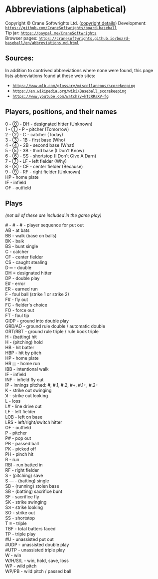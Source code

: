 # Abbreviations (alphabetical)

Copyright © Crane Softwrights Ltd.  ([copyright details](../COPYRIGHT.md)) 
Development: [`https://github.com/CraneSoftwrights/board-baseball`](https://github.com/CraneSoftwrights/board-baseball)  
Tip jar: [`https://paypal.me/CraneSoftwrights`](https://paypal.me/CraneSoftwrights)  
Browser pages: [`https://cranesoftwrights.github.io/board-baseball/en/abbreviations.md.html`](https://cranesoftwrights.github.io/board-baseball/en/abbreviations.md.html)  

## Sources:

In addition to contrived abbreviations where none were found, this page lists abbreviations found at these web sites:

- [`https://www.mlb.com/glossary/miscellaneous/scorekeeping`](https://www.mlb.com/glossary/miscellaneous/scorekeeping)
- [`https://en.wikipedia.org/wiki/Baseball_scorekeeping`](https://en.wikipedia.org/wiki/Baseball_scorekeeping)
- [`https://www.youtube.com/watch?v=kTcRRaXV-fg`](https://www.youtube.com/watch?v=kTcRRaXV-fg)

## Players, positions, and their names

0 - ⓪ - DH - designated hitter (Unknown)  
1 - ① - P - pitcher (Tomorrow)  
2 - ② - C - catcher (Today)  
3 - ③ - 1B - first base (Who)  
4 - ④ - 2B - second base (What)  
5 - ⑤ - 3B - third base (I Don't Know)  
6 - ⑥ - SS - shortstop  (I Don't Give A Darn)  
7 - ⑦ - LF - left fielder (Why)  
8 - ⑧ - CF - center fielder (Because)  
9 - ⑨ - RF - right fielder (Unknown)  
HP -  home plate  
IF - infield  
OF - outfield  

## Plays

*(not all of these are included in the game play)*

​# - # - # - player sequence for put out  
AB - at bats  
BB - walk (base on balls)  
BK - balk  
BS - bunt single  
C - catcher  
CF - center fielder  
CS - caught stealing  
D ═ - double  
DH = designated hitter  
DP - double play  
E# - error  
ER - earned run  
F - foul ball (strike 1 or strike 2)  
F# - fly out  
FC - fielder's choice  
FO - force out  
FT - foul tip  
GIDP - ground into double play  
GRD/AD - ground rule double / automatic double  
GRT/RBT - ground rule triple / rule book triple  
H - (batting) hit  
H - (pitching) hold  
HB - hit batter  
HBP - hit by pitch  
HP - home plate  
HR 𝄙 - home run  
IBB - intentional walk  
IF - infield  
INF - infield fly out  
IP - innings pitched: #, #.1, #.2, #+, #.1+, #.2+  
K - strike out swinging  
ꓘ - strike out looking  
L - loss  
L# - line drive out  
LF - left fielder  
LOB - left on base  
LRS - left/right/switch hitter  
OF - outfield  
P - pitcher  
P# - pop out  
PB - passed ball  
PK - picked off  
PH - pinch hit  
R - run  
RBI - run batted in  
RF - right fielder  
S - (pitching) save  
S ― - (batting) single  
SB - (running) stolen base  
SB - (batting) sacrifice bunt  
SF - sacrifice fly  
SK - strike swinging  
Sꓘ - strike looking  
SO - strike out  
SS - shortstop  
T ≡ - triple  
TBF - total batters faced  
TP - triple play  
#U - unassisted put out  
#UDP - unassisted double play  
#UTP - unassisted triple play  
W - win  
W/H/S/L - win, hold, save, loss  
WP - wild pitch  
WP/PB - wild pitch / passed ball  

  